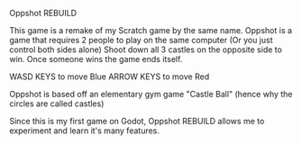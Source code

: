 Oppshot REBUILD

This game is a remake of my Scratch game by the same name. 
Oppshot is a game that requires 2 people to play on the same computer 
(Or you just control both sides alone)
Shoot down all 3 castles on the opposite side to win. Once someone 
wins the game ends itself.

WASD KEYS to move Blue
ARROW KEYS to move Red

Oppshot is based off an elementary gym game "Castle Ball" (hence why the circles are called castles)

Since this is my first game on Godot, Oppshot REBUILD allows me to experiment and learn it's many
features.
